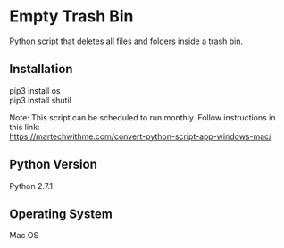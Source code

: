# Empty Trash Bin
Python script that deletes all files and folders inside a trash bin.

## Installation
pip3 install os </br >
pip3 install shutil </br >

Note: This script can be scheduled to run monthly. Follow instructions in this link: </br >
https://martechwithme.com/convert-python-script-app-windows-mac/

## Python Version
Python 2.7.1

## Operating System
Mac OS
